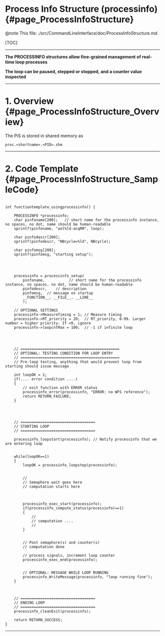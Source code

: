# Process Info Structure (processinfo) {#page_ProcessInfoStructure}

@note This file: ./src/CommandLineInterface/doc/ProcessInfoStructure.md

[TOC]




---


**The PROCESSINFO structures allow fine-grained management of real-time loop processes**

**The loop can be paused, stepped or stopped, and a counter value inspected**

---


# 1. Overview {#page_ProcessInfoStructure_Overview}

The PiS is stored in shared memory as

	proc.<shortname>.<PID>.shm



---

# 2. Code Template {#page_ProcessInfoStructure_SampleCode}


~~~~{.c}

int functiontemplate_usingprocessinfo() {

    PROCESSINFO *processinfo;
    char pinfoname[200];   // short name for the processinfo instance, no spaces, no dot, name should be human-readable
    sprintf(pinfoname, "aol%ld-acqRM", loop);

    char pinfodescr[200];
    sprintf(pinfodescr, "NBcycle=%ld", NBcycle);

    char pinfomsg[200];
    sprintf(pinfomsg, "starting setup");




    processinfo = processinfo_setup(
        pinfoname,	         // short name for the processinfo instance, no spaces, no dot, name should be human-readable
        pinfodescr,    // description
        pinfomsg,  // message on startup
        __FUNCTION__, __FILE__, __LINE__
        );

	// OPTIONAL SETTINGS
    processinfo->MeasureTiming = 1; // Measure timing
    processinfo->RT_priority = 20;  // RT_priority, 0-99. Larger number = higher priority. If <0, ignore
    processinfo->loopcntMax = 100;  // -1 if infinite loop




    // =============================================
    // OPTIONAL: TESTING CONDITION FOR LOOP ENTRY
    // =============================================
    // Pre-loop testing, anything that would prevent loop from starting should issue message

    int loopOK = 1;
    if(.... error condition ....)
    {
		// exit function with ERROR status
        processinfo_error(processinfo, "ERROR: no WFS reference");
        return RETURN_FAILURE;
    }




    // ==================================
    // STARTING LOOP
    // ==================================

    processinfo_loopstart(processinfo); // Notify processinfo that we are entering loop


    while(loopOK==1)
    {
	    loopOK = processinfo_loopstep(processinfo);


        //
        // Semaphore wait goes here
        // computation starts here



        processinfo_exec_start(processinfo);
        if(processinfo_compute_status(processinfo)==1)
        {
            //
		    // computation ....
		    //
        }


        // Post semaphore(s) and counter(s)
        // computation done

        // process signals, increment loop counter
        processinfo_exec_end(processinfo);


        // OPTIONAL: MESSAGE WHILE LOOP RUNNING
        processinfo_WriteMessage(processinfo, "loop running fine");
    }



    // ==================================
    // ENDING LOOP
    // ==================================
    processinfo_cleanExit(processinfo);

    return RETURN_SUCCESS;
}
~~~~



----
